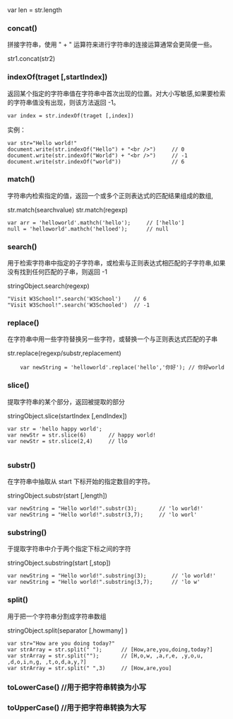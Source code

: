 
### 

var len = str.length


### concat()
拼接字符串，使用 " + " 运算符来进行字符串的连接运算通常会更简便一些。

str1.concat(str2)


### indexOf(traget [,startIndex])
返回某个指定的字符串值在字符串中首次出现的位置。对大小写敏感,如果要检索的字符串值没有出现，则该方法返回 -1。

```
var index = str.indexOf(traget [,index])
```

实例：
```
var str="Hello world!"
document.write(str.indexOf("Hello") + "<br />")		// 0
document.write(str.indexOf("World") + "<br />")		// -1
document.write(str.indexOf("world"))				// 6

```



###  match() 
字符串内检索指定的值，返回一个或多个正则表达式的匹配结果组成的数组,

str.match(searchvalue)
str.match(regexp)

```
var arr = 'helloworld'.mathch('hello');		// ['hello']
null = 'helloworld'.mathch('helloed');		// null
```


### search() 
用于检索字符串中指定的子字符串，或检索与正则表达式相匹配的子字符串,如果没有找到任何匹配的子串，则返回 -1

stringObject.search(regexp)


```
"Visit W3School!".search('W3School')	// 6
"Visit W3School!".search('W3Schooled')	// -1

```



###  replace() 
在字符串中用一些字符替换另一些字符，或替换一个与正则表达式匹配的子串

str.replace(regexp/substr,replacement)

```
	var newString = 'helloworld'.replace('hello','你好');	// 你好world
```




###  slice() 
提取字符串的某个部分，返回被提取的部分

stringObject.slice(startIndex [,endIndex])

```
var str = 'hello happy world';
var newStr = str.slice(6)		// happy world!
var newStr = str.slice(2,4)		// llo
	
```

### substr()
在字符串中抽取从 start 下标开始的指定数目的字符。

stringObject.substr(start [,length])

```
var newString = "Hello world!".substr(3);		// 'lo world!'
var newString = "Hello world!".substr(3,7);		// 'lo worl'
```

### substring()
于提取字符串中介于两个指定下标之间的字符

stringObject.substring(start [,stop])

```
var newString = "Hello world!".substring(3);		// 'lo world!'
var newString = "Hello world!".substring(3,7);		// 'lo w'
```




### split() 
用于把一个字符串分割成字符串数组

stringObject.split(separator [,howmany] )

```
var str="How are you doing today?"
var strArray = str.split(" ");		// [How,are,you,doing,today?]
var strArray = str.split("");		// [H,o,w, ,a,r,e, ,y,o,u, ,d,o,i,n,g, ,t,o,d,a,y,?]
var strArray = str.split(" ",3)		// [How,are,you]
```


### toLowerCase()	//用于把字符串转换为小写
### toUpperCase()	//用于把字符串转换为大写